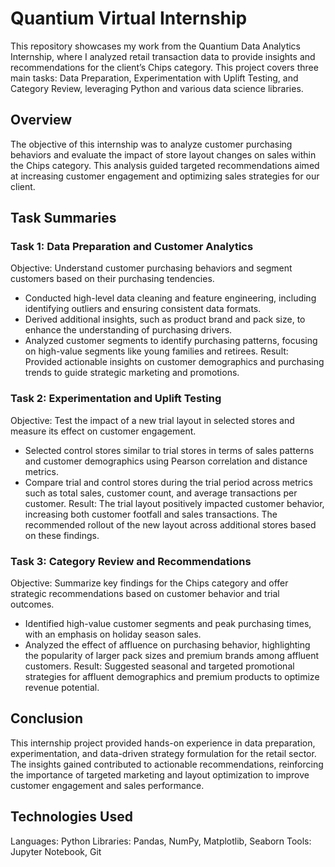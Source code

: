 # Quantium Virtual Internship
This repository showcases my work from the Quantium Data Analytics Internship, where I analyzed retail transaction data to provide insights and recommendations for the client’s Chips category. This project covers three main tasks: Data Preparation, Experimentation with Uplift Testing, and Category Review, leveraging Python and various data science libraries.

## Overview
The objective of this internship was to analyze customer purchasing behaviors and evaluate the impact of store layout changes on sales within the Chips category. This analysis guided targeted recommendations aimed at increasing customer engagement and optimizing sales strategies for our client.

## Task Summaries
### Task 1: Data Preparation and Customer Analytics
Objective: Understand customer purchasing behaviors and segment customers based on their purchasing tendencies.

- Conducted high-level data cleaning and feature engineering, including identifying outliers and ensuring consistent data formats.
- Derived additional insights, such as product brand and pack size, to enhance the understanding of purchasing drivers.
- Analyzed customer segments to identify purchasing patterns, focusing on high-value segments like young families and retirees.
Result: Provided actionable insights on customer demographics and purchasing trends to guide strategic marketing and promotions.

### Task 2: Experimentation and Uplift Testing
Objective: Test the impact of a new trial layout in selected stores and measure its effect on customer engagement.

- Selected control stores similar to trial stores in terms of sales patterns and customer demographics using Pearson correlation and distance metrics.
- Compare trial and control stores during the trial period across metrics such as total sales, customer count, and average transactions per customer.
Result: The trial layout positively impacted customer behavior, increasing both customer footfall and sales transactions. The recommended rollout of the new layout across additional stores based on these findings.

### Task 3: Category Review and Recommendations
Objective: Summarize key findings for the Chips category and offer strategic recommendations based on customer behavior and trial outcomes.

- Identified high-value customer segments and peak purchasing times, with an emphasis on holiday season sales.
- Analyzed the effect of affluence on purchasing behavior, highlighting the popularity of larger pack sizes and premium brands among affluent customers.
Result: Suggested seasonal and targeted promotional strategies for affluent demographics and premium products to optimize revenue potential.

## Conclusion
This internship project provided hands-on experience in data preparation, experimentation, and data-driven strategy formulation for the retail sector. The insights gained contributed to actionable recommendations, reinforcing the importance of targeted marketing and layout optimization to improve customer engagement and sales performance.

## Technologies Used
Languages: Python
Libraries: Pandas, NumPy, Matplotlib, Seaborn
Tools: Jupyter Notebook, Git



